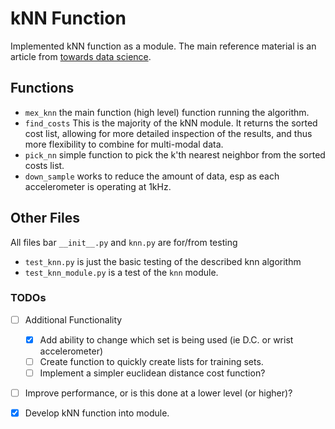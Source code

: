 # kNN Function
Implemented kNN function as a module. The main reference material is an article from [towards data science](https://towardsdatascience.com/machine-learning-basics-with-the-k-nearest-neighbors-algorithm-6a6e71d01761).

## Functions
 - `mex_knn` the main function (high level) function running the algorithm.
 - `find_costs` This is the majority of the kNN module. It returns the sorted cost list, allowing for more 
 detailed inspection of the results, and thus more flexibility to combine for multi-modal data.
 - `pick_nn` simple function to pick the k'th nearest neighbor from the sorted costs list. 
 - `down_sample` works to reduce the amount of data, esp as each accelerometer is operating at 1kHz.
 
## Other Files
All files bar `__init__.py` and `knn.py` are for/from testing
 - `test_knn.py` is just the basic testing of the described knn algorithm
 - `test_knn_module.py` is a test of the `knn` module.

### TODOs
- [ ] Additional Functionality
  - [x] Add ability to change which set is being used (ie D.C. or wrist accelerometer)
  - [ ] Create function to quickly create lists for training sets.
  - [ ] Implement a simpler euclidean distance cost function?
- [ ] Improve performance, or is this done at a lower level (or higher)?
- [x] Develop kNN function into module.
 
